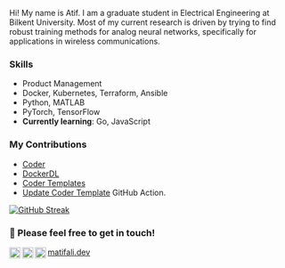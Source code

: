 Hi! My name is Atif. I am a graduate student in Electrical Engineering at Bilkent University. Most of my current research is driven by trying to find robust training methods for analog neural networks, specifically for applications in wireless communications.

### Skills
  - Product Management
  - Docker, Kubernetes, Terraform, Ansible
  - Python, MATLAB
  - PyTorch, TensorFlow
  - **Currently learning**: Go, JavaScript
### My Contributions
  - [Coder](https://github.com/coder/coder/commits?author=matifali)
  - [DockerDL](https://github.com/matifali/dockerdl)
  - [Coder Templates](https://github.com/matifali/coder-templates)
  - [Update Coder Template](https://github.com/matifali/update-coder-template) GitHub Action.
 
[![GitHub Streak](https://streak-stats.demolab.com?user=matifali&theme=github-dark-blue&hide_border=true&date_format=M%20j%5B%2C%20Y%5D)](https://git.io/streak-stats)

### 🤝 Please feel free to get in touch! 
<a href="https://www.twitter.com/in/ioAtif/"><img align="left" src="https://icons.terrastruct.com/social%2F013-twitter-1.svg" alt="Muhammad Atif Ali | Twitter" width="20px"/></a>
<a href="https://www.linkedin.com/in/ioAtif/"><img align="left" src="https://icons.terrastruct.com/social%2F031-linkedin.svg" alt="Muhammad Atif Ali | LinkedIn" width="20px"/></a>
<a href="https://instagram.com/matifali"><img align="left" src="https://icons.terrastruct.com/social%2F034-instagram.svg" alt="Atif | Instagram" width="20px"/></a>
<a href="https://matifali.dev">matifali.dev</a>
